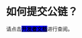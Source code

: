 # 如何提交公链？

请点击[<mark style="background-color:blue;">**开发者文档**</mark>](https://help.tokenpocket.pro/developer-ch/network/add-chain)进行查阅。

